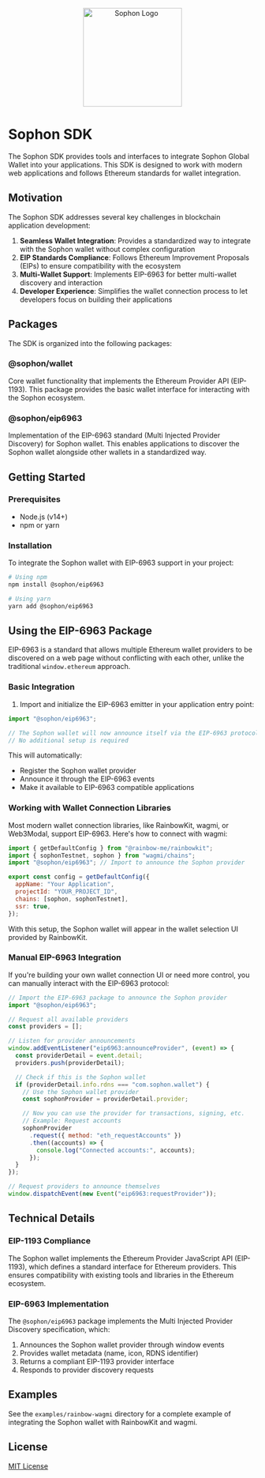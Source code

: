 <p align="center">
    <img width="200" src="https://portal.sophon.xyz/img/logo-sophon.svg" alt="Sophon Logo">
</p>

# Sophon SDK

The Sophon SDK provides tools and interfaces to integrate Sophon Global Wallet into your applications. This SDK is designed to work with modern web applications and follows Ethereum standards for wallet integration.

## Motivation

The Sophon SDK addresses several key challenges in blockchain application development:

1. **Seamless Wallet Integration**: Provides a standardized way to integrate with the Sophon wallet without complex configuration
2. **EIP Standards Compliance**: Follows Ethereum Improvement Proposals (EIPs) to ensure compatibility with the ecosystem
3. **Multi-Wallet Support**: Implements EIP-6963 for better multi-wallet discovery and interaction
4. **Developer Experience**: Simplifies the wallet connection process to let developers focus on building their applications

## Packages

The SDK is organized into the following packages:

### @sophon/wallet

Core wallet functionality that implements the Ethereum Provider API (EIP-1193). This package provides the basic wallet interface for interacting with the Sophon ecosystem.

### @sophon/eip6963

Implementation of the EIP-6963 standard (Multi Injected Provider Discovery) for Sophon wallet. This enables applications to discover the Sophon wallet alongside other wallets in a standardized way.

## Getting Started

### Prerequisites

- Node.js (v14+)
- npm or yarn

### Installation

To integrate the Sophon wallet with EIP-6963 support in your project:

```bash
# Using npm
npm install @sophon/eip6963

# Using yarn
yarn add @sophon/eip6963
```

## Using the EIP-6963 Package

EIP-6963 is a standard that allows multiple Ethereum wallet providers to be discovered on a web page without conflicting with each other, unlike the traditional `window.ethereum` approach.

### Basic Integration

1. Import and initialize the EIP-6963 emitter in your application entry point:

```javascript
import "@sophon/eip6963";

// The Sophon wallet will now announce itself via the EIP-6963 protocol
// No additional setup is required
```

This will automatically:

- Register the Sophon wallet provider
- Announce it through the EIP-6963 events
- Make it available to EIP-6963 compatible applications

### Working with Wallet Connection Libraries

Most modern wallet connection libraries, like RainbowKit, wagmi, or Web3Modal, support EIP-6963. Here's how to connect with wagmi:

```javascript
import { getDefaultConfig } from "@rainbow-me/rainbowkit";
import { sophonTestnet, sophon } from "wagmi/chains";
import "@sophon/eip6963"; // Import to announce the Sophon provider

export const config = getDefaultConfig({
  appName: "Your Application",
  projectId: "YOUR_PROJECT_ID",
  chains: [sophon, sophonTestnet],
  ssr: true,
});
```

With this setup, the Sophon wallet will appear in the wallet selection UI provided by RainbowKit.

### Manual EIP-6963 Integration

If you're building your own wallet connection UI or need more control, you can manually interact with the EIP-6963 protocol:

```javascript
// Import the EIP-6963 package to announce the Sophon provider
import "@sophon/eip6963";

// Request all available providers
const providers = [];

// Listen for provider announcements
window.addEventListener("eip6963:announceProvider", (event) => {
  const providerDetail = event.detail;
  providers.push(providerDetail);

  // Check if this is the Sophon wallet
  if (providerDetail.info.rdns === "com.sophon.wallet") {
    // Use the Sophon wallet provider
    const sophonProvider = providerDetail.provider;

    // Now you can use the provider for transactions, signing, etc.
    // Example: Request accounts
    sophonProvider
      .request({ method: "eth_requestAccounts" })
      .then((accounts) => {
        console.log("Connected accounts:", accounts);
      });
  }
});

// Request providers to announce themselves
window.dispatchEvent(new Event("eip6963:requestProvider"));
```

## Technical Details

### EIP-1193 Compliance

The Sophon wallet implements the Ethereum Provider JavaScript API (EIP-1193), which defines a standard interface for Ethereum providers. This ensures compatibility with existing tools and libraries in the Ethereum ecosystem.

### EIP-6963 Implementation

The `@sophon/eip6963` package implements the Multi Injected Provider Discovery specification, which:

1. Announces the Sophon wallet provider through window events
2. Provides wallet metadata (name, icon, RDNS identifier)
3. Returns a compliant EIP-1193 provider interface
4. Responds to provider discovery requests

## Examples

See the `examples/rainbow-wagmi` directory for a complete example of integrating the Sophon wallet with RainbowKit and wagmi.

## License

[MIT License](LICENSE)
